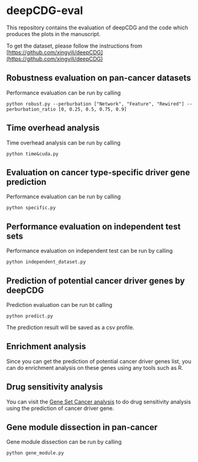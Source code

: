 # deepCDG-eval
This repository contains the evaluation of deepCDG and the code which produces the plots in the manuscript.

To get the dataset, please follow the instructions from [https://github.com/xingyili/deepCDG](https://github.com/xingyili/deepCDG)
##  Robustness evaluation on pan-cancer datasets
Performance evaluation can be run by calling

``python robust.py --perburbation ["Network", "Feature", "Rewired"] -- perburbation_ratio [0, 0.25, 0.5, 0.75, 0.9]``

## Time overhead analysis
Time overhead analysis can be run by calling

``python time&cuda.py``

## Evaluation on cancer type-specific driver gene prediction
Performance evaluation can be run by calling

``python specific.py``

## Performance evaluation on independent test sets
Performance evaluation on independent test can be run by calling

``python independent_dataset.py``

## Prediction of potential cancer driver genes by deepCDG
Prediction evaluation can be run bt calling

``python predict.py``

The prediction result will be saved as a csv profile. 

## Enrichment analysis
Since you can get the prediction of potential cancer driver genes list, you can do enrichment analysis on these genes using any tools such as R.

## Drug sensitivity analysis
You can visit the [Gene Set Cancer analysis](http://bioinfo.life.hust.edu.cn/GSCA) to do drug sensitivity analysis using the prediction of cancer driver gene.

## Gene module dissection in pan-cancer
Gene module dissection can be run by calling

``python gene_module.py``
